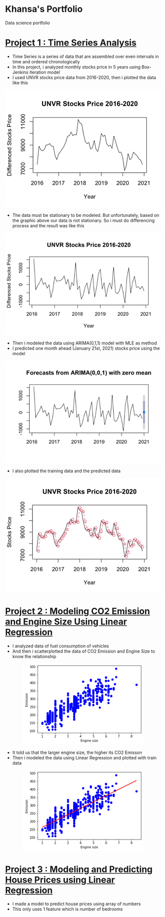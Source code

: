 # Khansa's Portfolio
Data science portfolio

# [Project 1 : Time Series Analysis](https://github.com/khns26/mini_project/blob/90b98cbf188f9724876d4e5c2ede3dac06de1cfd/Time%20Series%20Forecasting.R)
- Time Series is a series of data that are assembled over even intervals in time and ordered chronologically
- In this project, i analyzed monthly stocks price in 5 years using Box-Jenkins iteration model
- I used UNVR stocks price data from 2016-2020, then i plotted the data like this
<p align="center">
<img src="https://github.com/khns26/mini_project/blob/main/plot%20df_ts.jpg?raw=true"/>
  </p>
  
- The data must be stationary to be modeled. But unfortunately, based on the graphic above our data is not stationary. So i must do differencing process and the result was like this
<p align="center">
<img src="https://github.com/khns26/mini_project/blob/main/plot%20df%20diff.jpg?raw=true"/>
  </p>

- Then i modeled the data using ARIMA(0,1,1) model with MLE as method
- I predicted one month ahead (January 21st, 2021) stocks price using the model
<p align="center">
<img src="https://github.com/khns26/mini_project/blob/main/plot%20ramal%20jan%2021.jpg?raw=true"/>
  </p>
  
- I also plotted the training data and the predicted data
<p align="center">
<img src="https://github.com/khns26/mini_project/blob/main/asli%20vs%20taksiran.jpg?raw=true"/>
  </p>

# [Project 2 : Modeling CO2 Emission and Engine Size Using Linear Regression](https://github.com/khns26/mini_project/blob/90b98cbf188f9724876d4e5c2ede3dac06de1cfd/Modeling_CO2_Emission_and_Engine_Size.ipynb)
- I analyzed data of fuel consumption of vehicles
- And then i scatterplotted the data of CO2 Emission and Engine Size to know the relationship
<p align="center">
<img src="https://github.com/khns26/mini_project/blob/main/scatterplot%20co2%20and%20engine%20size.png?raw=true" alt="Scatterplot of CO2 Emission and Engine Size"/>
  </p>
  
- It told us that the larger engine size, the higher its CO2 Emisson
- Then i modeled the data using Linear Regression and plotted with train data
<p align="center">
  <img src="https://github.com/khns26/Portfolio/blob/main/linreg.png?raw=true" alt="Plot the fitting model"/>
</p>


# [Project 3 : Modeling and Predicting House Prices using Linear Regression](https://github.com/khns26/mini_project/blob/d66e6626afd4e3788a2f4ede62d67a879a9c4dfc/LinearRegression-House%20Price%20Modeling.ipynb)
- I made a model to predict house prices using array of numbers
- This only uses 1 feature which is number of bedrooms

